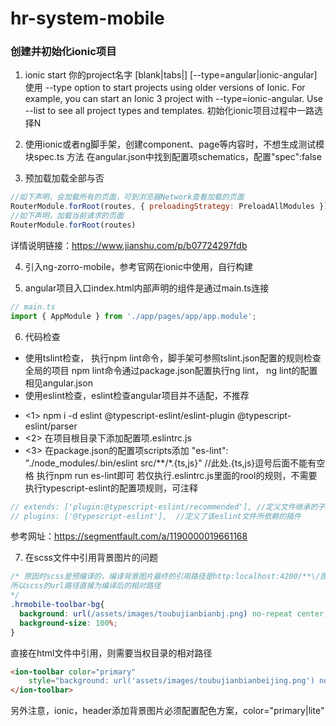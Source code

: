 # hr-system-mobile

### 创建并初始化ionic项目
1. ionic start 你的project名字 [blank|tabs|] [--type=angular|ionic-angular]
使用 --type option to start projects using older versions of Ionic. 
For example, you can start an Ionic 3 project with --type=ionic-angular. 
Use --list to see all project types and templates.
初始化ionic项目过程中一路选择N

2. 使用ionic或者ng脚手架，创建component、page等内容时，不想生成测试模块spec.ts
方法 在angular.json中找到配置项schematics，配置"spec":false

3. 预加载加载全部与否
```javascript
//如下声明，会加载所有的页面，可到浏览器Network查看加载的页面
RouterModule.forRoot(routes, { preloadingStrategy: PreloadAllModules })
//如下声明，加载当前请求的页面
RouterModule.forRoot(routes)
```
详情说明链接：https://www.jianshu.com/p/b07724297fdb

4. 引入ng-zorro-mobile，参考官网在ionic中使用，自行构建

5. angular项目入口index.html内部声明的组件<app-root></app-root>是通过main.ts连接
```javascript
// main.ts
import { AppModule } from './app/pages/app/app.module';
```
6. 代码检查

* 使用tslint检查，
    执行npm lint命令，脚手架可参照tslint.json配置的规则检查全局的项目
npm lint命令通过package.json配置执行ng lint， ng lint的配置相见angular.json
* 使用eslint检查，eslint检查angular项目并不适配，不推荐
+ <1> npm i -d eslint @typescript-eslint/eslint-plugin @typescript-eslint/parser
+ <2> 在项目根目录下添加配置项.eslintrc.js
+ <3> 在package.json的配置项scripts添加
"es-lint": "./node_modules/.bin/eslint src/**/*.{ts,js}"  //此处.{ts,js}逗号后面不能有空格
执行npm run es-lint即可
若仅执行.eslintrc.js里面的rool的规则，不需要执行typescript-eslint的配置项规则，可注释
```javascript
// extends: ['plugin:@typescript-eslint/recommended'], //定义文件继承的子规范
// plugins: ['@typescript-eslint'],  //定义了该eslint文件所依赖的插件
```
参考网址：https://segmentfault.com/a/1190000019661168

7. 在scss文件中引用背景图片的问题
```css
/* 原因时scss是预编译的，编译背景图片最终的引用路径是http:localhost:4200/**\/图片名称.jpg
所以scss的url路径直接为编译后的相对路径
*/
.hrmobile-toolbar-bg{
  background: url(/assets/images/toubujianbianbj.png) no-repeat center;
  background-size: 100%;
}
```
直接在html文件中引用，则需要当权目录的相对路径
```html
<ion-toolbar color="primary"
    style="background: url('assets/images/toubujianbianbeijing.png') no-repeat center;background-size: 100%;">
</ion-toolbar>
```
另外注意，ionic，header添加背景图片必须配置配色方案，color="primary|lite"